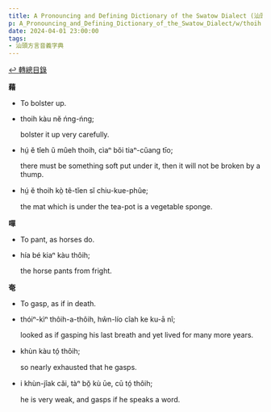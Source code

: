 ```yaml
---
title: A Pronouncing and Defining Dictionary of the Swatow Dialect (汕頭方言音義字典) / thoih
p: A_Pronouncing_and_Defining_Dictionary_of_the_Swatow_Dialect/w/thoih
date: 2024-04-01 23:00:00
tags: 
- 汕頭方言音義字典
---
```


[↩️ 轉總目錄](/A_Pronouncing_and_Defining_Dictionary_of_the_Swatow_Dialect)


**藉**
- To bolster up.

- thoih kàu nĕ ńng-ńng;

  bolster it up very carefully.

- hṳ́ ĕ tîeh ŭ mûeh thoih, cìaⁿ bŏi tiaⁿ-cŭang tīo;

  there must be something soft put under it, then it will not be broken by a thump.

- hṳ́ ĕ thoih kò̤ tê-tĭen sĭ chiu-kue-phûe;

  the mat which is under the tea-pot is a vegetable sponge.

**嘽**
- To pant, as horses do.

- hía bé kiaⁿ kàu thôih;

  the horse pants from fright.

**奄**
- To gasp, as if in death.

- thóiⁿ-kìⁿ thôih-a-thôih, hŵn-lío cîah ke ku-ā nî;

  looked as if gasping his last breath and yet lived for many more years.

- khùn kàu tó̤ thôih;

  so nearly exhausted that he gasps.

- i khùn-jîak căi, tàⁿ bŏ̤ kù ūe, cū tó̤ thôih;

  he is very weak, and gasps if he speaks a word.